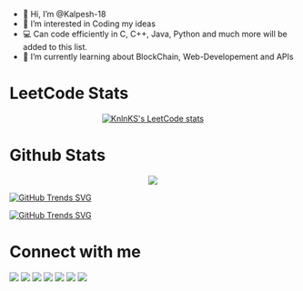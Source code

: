 - 👋 Hi, I’m @Kalpesh-18
- 👀 I’m interested in Coding my ideas
- 💻 Can code efficiently in C, C++, Java, Python and much more will be added to this list.
- 🌱 I’m currently learning about BlockChain, Web-Developement and APIs

# LeetCode Stats
<div align="center">

<!--![Leetcode Stats](https://leetcard.jacoblin.cool/kalpesh-ahire18?font=Segoe_UI&ext=activity)-->
<!--[![jetsai's LeetCode Stats](https://leetcode-stats.vercel.app/api?username=kalpesh-ahire18&theme=Dark)](https://github.com/JeremyTsaii/leetcode-stats)-->
[![KnlnKS's LeetCode stats](https://leetcode-stats-six.vercel.app/?username=kalpesh-ahire18&theme=dark)](https://github.com/KnlnKS/leetcode-stats)
  
</div>


# Github Stats
<p align = "center">
  <img src = "https://github-readme-stats.vercel.app/api?username=Kalpesh-18&show_icons=true&theme=radical&line_height=40&count_private=true&cache_seconds=1800&title_color=red&include_all_commits=true">
  
  [![GitHub Trends SVG](https://api.githubtrends.io/user/svg/Kalpesh-18/langs)](https://githubtrends.io)
  
  [![GitHub Trends SVG](https://api.githubtrends.io/user/svg/Kalpesh-18/repos)](https://githubtrends.io)
</p>

<!--
# I can speak and talk fluently in
<p align = "center">
  <img src = "https://github-readme-stats.vercel.app/api/top-langs/?username=Kalpesh-18&theme=midnight-purple" style="width:400px">
</p>
-->

# Connect with me
<a href="https://github.com/Kalpesh-18"> <img src="https://img.shields.io/badge/GitHub-100000?style=for-the-badge&logo=github&logoColor=white"></a>
<a href="https://www.linkedin.com/in/kalpesh-ahire-430a42192/"> <img src="https://img.shields.io/badge/LinkedIn-0077B5?style=for-the-badge&logo=linkedin&logoColor=white"></a>
<a href="mailto:kalpeshcool2001@gmail.com"> <img src="https://img.shields.io/badge/Gmail-D14836?style=for-the-badge&logo=gmail&logoColor=white"></a>
<a href="https://leetcode.com/kalpesh-ahire18/"> <img src="https://img.shields.io/badge/-LeetCode-FFA116?style=for-the-badge&logo=LeetCode&logoColor=black"></a>
<a href="mailto:ahirekn19.comp@coep.ac.in"> <img src="https://img.shields.io/badge/Microsoft_Outlook-0078D4?style=for-the-badge&logo=microsoft-outlook&logoColor=white"></a>
<a href="https://twitter.com/Kalpesh_Ahire18"> <img src="https://img.shields.io/badge/Twitter-1DA1F2?style=for-the-badge&logo=twitter&logoColor=white"></a>
<a href="https://supernova.hashnode.dev/"> <img src="https://img.shields.io/badge/Hashnode-2962FF?style=for-the-badge&logo=hashnode&logoColor=white"></a>
<br><br>

<!---
Kalpesh-18/Kalpesh-18 is a ✨ special ✨ repository because its `README.md` (this file) appears on your GitHub profile.
You can click the Preview link to take a look at your changes.
--->
